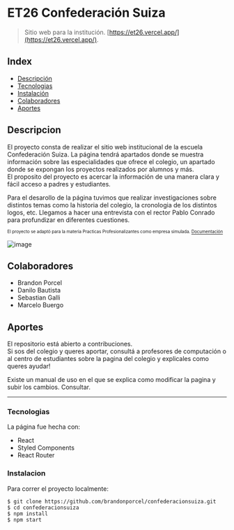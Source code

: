# ET26 Confederación Suiza

>Sitio web para la institución. [https://et26.vercel.app/](https://et26.vercel.app/).

## Index
* [Descripción](#descripcion)
* [Tecnologias](#tecnologias)
* [Instalación](#instalacion)
* [Colaboradores](#colaboradores)
* [Aportes](#aportes)

## Descripcion
  El proyecto consta de realizar el sitio web institucional de la escuela Confederación Suiza.
La página tendrá apartados donde se muestra información sobre las especialidades que ofrece el colegio, un apartado donde se expongan los proyectos realizados por alumnos y más. <br>
El proposito del proyecto es acercar la información de una manera clara y fácil acceso a padres y estudiantes.

Para el desarollo de la página tuvimos que realizar investigaciones sobre distintos temas como la historia del colegio, la cronologia de los distintos logos, etc. 
Llegamos a hacer una entrevista con el rector Pablo Conrado para profundizar en diferentes cuestiones.

<sub><sup>El proyecto se adaptó para la materia Practicas Profesionalizantes como empresa simulada. [Documentación](https://docs.google.com/document/d/16gknOMlt3ZQmWxAdTws_t-FXKQUisFgIu0ZfYbR4VOk/edit?usp=sharing)</sup></sub>

![image](https://user-images.githubusercontent.com/66080281/181661202-220c4cc0-b8d9-4ed2-bed9-b285af5d708c.png)

## Colaboradores
- Brandon Porcel
- Danilo Bautista
- Sebastian Galli
- Marcelo Buergo

## Aportes
El repositorio está abierto a contribuciones. <br>
Si sos del colegio y queres aportar, consultá a profesores de computación o al centro de estudiantes sobre la pagina del colegio y explicales como queres ayudar!

Existe un manual de uso en el que se explica como modificar la pagina y subir los cambios. Consultar.

<hr/> 

### Tecnologias
La página fue hecha con:
* React
* Styled Components
* React Router
	
### Instalacion
Para correr el proyecto localmente:

```
$ git clone https://github.com/brandonporcel/confederacionsuiza.git
$ cd confederacionsuiza
$ npm install
$ npm start
```
